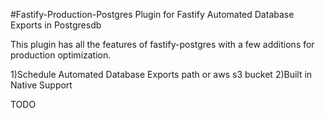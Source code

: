 
#Fastify-Production-Postgres
Plugin for Fastify Automated Database Exports in Postgresdb 


This plugin has all the features of  fastify-postgres with a few additions for production optimization.

1)Schedule Automated Database Exports path or aws s3 bucket
2)Built in Native Support 


TODO

